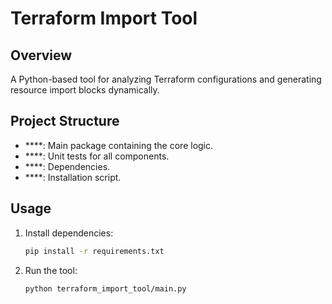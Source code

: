 # Terraform Import Tool

## Overview
A Python-based tool for analyzing Terraform configurations and generating resource import blocks dynamically.

## Project Structure
- ****: Main package containing the core logic.
- ****: Unit tests for all components.
- ****: Dependencies.
- ****: Installation script.

## Usage
1. Install dependencies:
   ```bash
   pip install -r requirements.txt
   ```

2. Run the tool:
   ```bash
   python terraform_import_tool/main.py
   ```

